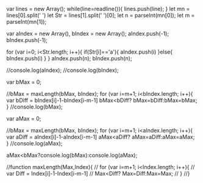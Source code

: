 var lines = new Array();
while(line=readline()){
    lines.push(line);
}
let mn = lines[0].split(' ')
let Str = lines[1].split(' ')[0];
let n = parseInt(mn[0]);
let m = parseInt(mn[1]);

var aIndex = new Array(), 
    bIndex = new Array();
    aIndex.push(-1); 
    bIndex.push(-1);  

for (var i=0; i<Str.length; i++){
    if(Str[i]=='a'){
        aIndex.push(i)
    }else{
        bIndex.push(i)
    }
}
aIndex.push(n); 
bIndex.push(n); 

//console.log(aIndex);
//console.log(bIndex);

var bMax = 0;

//bMax = maxLength(bMax, bIndex);
for (var i=m+1; i<bIndex.length; i++){
     var bDiff = bIndex[i]-1-bIndex[i-m-1]
     bMax<bDiff? bMax=bDiff:bMax=bMax;
}
//console.log(bMax);


var aMax = 0;

//bMax = maxLength(bMax, bIndex);
for (var i=m+1; i<aIndex.length; i++){
     var aDiff = aIndex[i]-1-aIndex[i-m-1]
     aMax<aDiff? aMax=aDiff:aMax=aMax;
}
//console.log(aMax);

aMax<bMax?console.log(bMax):console.log(aMax);



//function maxLength(Max,Index){
   // for (var i=m+1; i<Index.length; i++){
      //  var Diff = Index[i]-1-Index[i-m-1]
      //  Max<Diff? Max=Diff:Max=Max;
   // }
//}
